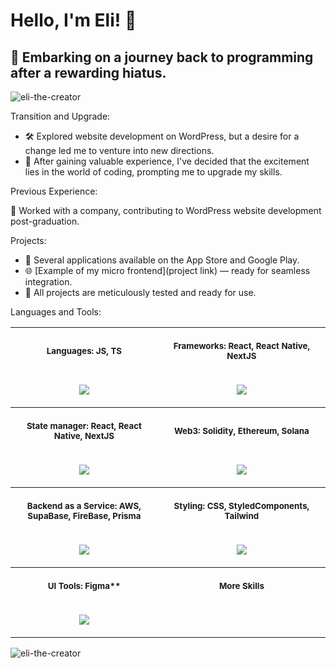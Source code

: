 # Hello, I'm Eli! 👋

## 🚀 Embarking on a journey back to programming after a rewarding hiatus.

<p align="left"> <img src="https://komarev.com/ghpvc/?username=eli-the-creator&label=Profile%20views&color=0e75b6&style=flat" alt="eli-the-creator" /> </p>

<span style="text-decoration: none;">Transition and Upgrade:</span>

- 🛠️ Explored website development on WordPress, but a desire for a change led me to venture into new directions.
- 🔄 After gaining valuable experience, I've decided that the excitement lies in the world of coding, prompting me to upgrade my skills.

<span style="text-decoration: none;">Previous Experience:</span>

💼 Worked with a company, contributing to WordPress website development post-graduation.

<span style="text-decoration: none;">Projects:</span>

- 📱 Several applications available on the App Store and Google Play.
- 🌐 [Example of my micro frontend](project link) — ready for seamless integration.
- 🔧 All projects are meticulously tested and ready for use.

<span style="text-decoration: none;">Languages and Tools:</span>

<table>
  <tr>
    <th align="center">
      <img width="441" height="1">
      <p>
        <small>
          Languages: JS, TS
        </small>
      </p>
    </th>
    <th align="center">
      <img width="441" height="1">
      <p>
        <small>
          Frameworks: React, React Native, NextJS
        </small>
      </p>
    </th>
  </tr>
  <tr>
    <td>
      <!-- Languages -->
      <p align="center">
        <img src="https://skillicons.dev/icons?i=js,ts" />
      </p>
    </td>
    <td>
      <!-- Frameworks -->
      <p align="center">
        <img src="https://skillicons.dev/icons?i=react,electron,nextjs" />
      </p>
    </td>
  </tr>
  <tr>
    <th align="center">
      <img width="441" height="1">
      <p>
        <small>
          State manager: React, React Native, NextJS
        </small>
      </p>
    </th>
    <th align="center">
      <img width="441" height="1">
      <p>
        <small>
          Web3: Solidity, Ethereum, Solana
        </small>
      </p>
    </th>
  </tr>
  <tr>
    <td>
      <!-- State manager -->
      <p align="center">
        <img src="https://skillicons.dev/icons?i=redux,redis" />
      </p>
    </td>
    <td>
      <!-- Web3 -->
      <p align="center">
        <img src="https://skillicons.dev/icons?i=solidity" />
      </p>
    </td>
  </tr>
  <tr>
    <th align="center">
      <img width="441" height="1">
      <p>
        <small>
          Backend as a Service: AWS, SupaBase, FireBase, Prisma
        </small>
      </p>
    </th>
    <th align="center">
      <img width="441" height="1">
      <p>
        <small>
          Styling: CSS, StyledComponents, Tailwind
        </small>
      </p>
    </th>
  </tr>
  <tr>
    <td>
      <!-- BaaS -->
      <p align="center">
        <img src="https://skillicons.dev/icons?i=aws,supabase,firebase,prisma" />
      </p>
    </td>
    <td>
      <!-- Styling -->
      <p align="center">
        <img src="https://skillicons.dev/icons?i=css,styledcomponents,tailwind" />
      </p>
    </td>
  </tr>
  <tr>
    <th align="center">
      <img width="441" height="1">
      <p>
        <small>
          UI Tools: Figma**
        </small>
      </p>
    </th>
    <th align="center">
      <img width="441" height="1">
      <p>
        <small>
          More Skills
        </small>
      </p>
    </th>
  </tr>
  <tr>
    <td>
      <!-- UI Tools -->
      <p align="center">
        <img src="https://skillicons.dev/icons?i=figma" />
      </p>
    </td>
  </tr>
</table>

<p><img align="center" src="https://github-readme-stats.vercel.app/api/top-langs?username=eli-the-creator&show_icons=true&locale=en&layout=compact" alt="eli-the-creator" /></p>
